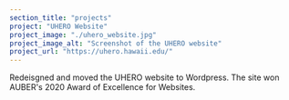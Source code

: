 ```yaml
---
section_title: "projects"
project: "UHERO Website"
project_image: "./uhero_website.jpg"
project_image_alt: "Screenshot of the UHERO website"
project_url: "https://uhero.hawaii.edu/"
---
```

Redeisgned and moved the UHERO website to Wordpress. The site won AUBER's 2020 Award of Excellence for Websites.
